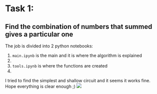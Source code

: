 # Task 1:  
## Find the combination of numbers that summed gives a particular one
The job is divided into 2 python notebooks:
<ol>
  <li> <code>main.ipynb</code> is the main and it is where the algorithm is explained <li/>
  <li> <code>tools.ipynb</code> is where the functions are created<li/>
</ol>

  
I tried to find the simplest and shallow circuit and it seems it works fine.
Hope everything is clear enough ;)
<image src="/circuit_tester.png"/>
